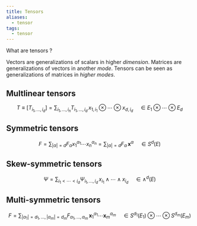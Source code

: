```yaml
---
title: Tensors
aliases:
  - tensor
tags:
  - tensor
---
```


What are tensors ?

Vectors are generalizations of scalars in higher *dimension*. Matrices are generalizations of vectors in another *mode*. Tensors can be seen as generalizations of matrices in *higher modes*. 

## Multlinear tensors

$$
T \equiv [T_{i_1, ..., i_d}] = \sum_{i_1, \ldots, i_n}  T_{i_1, \ldots, i_d}\, x_{1,i_1} \otimes \cdots \otimes x_{d,i_d} \quad \in E_1 \otimes \cdots \otimes E_d
$$ 
## Symmetric tensors 

$$
F = \sum_{|\alpha|=d} F_{\alpha} x_1^{\alpha_1} \cdots x_n^{\alpha_n} = \sum_{|\alpha|=d} F_{\alpha}\, \mathbf{x}^{\alpha} \quad \in S^d(E)
$$

## Skew-symmetric tensors

$$
\Psi = \sum_{i_1< \cdots < i_d} \Psi_{i_1, \ldots, i_d}\, x_{i_1} \wedge \cdots \wedge x_{i_d} \quad \in \wedge^d(E)
$$
## Multi-symmetric tensors

$$
F = \sum_{|\alpha_1|=d_1,\ldots, |\alpha_m|= d_m} F_{\alpha_1, \ldots, \alpha_m}\, \mathbf{x}_{1}^{\alpha_1} \cdots \mathbf{x}_m^{\alpha_m} \quad \in S^{d_1}(E_1) \otimes \cdots \otimes S^{d_m}(E_m)
$$
